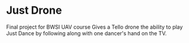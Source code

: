 # Just Drone
Final project for BWSI UAV course
Gives a Tello drone the ability to play Just Dance by following along with one dancer's hand on the TV.
